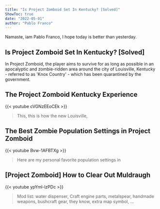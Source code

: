 ```yaml
---
title: "Is Project Zomboid Set In Kentucky? [Solved]"
ShowToc: true 
date: "2022-05-01"
author: "Pablo Franco" 
---
```


Namaste, iam Pablo Franco, I hope today is better than yesterday.
## Is Project Zomboid Set In Kentucky? [Solved]
In Project Zomboid, the player aims to survive for as long as possible in an apocalyptic and zombie-ridden area around the city of Louisville, Kentucky - referred to as 'Knox Country' - which has been quarantined by the government.

## The Project Zomboid Kentucky Experience
{{< youtube cVGNzEEoCEk >}}
>This, this is how the new Louisville, 

## The Best Zombie Population Settings in Project Zomboid
{{< youtube Bvw-1AFBTXg >}}
>Here are my personal favorite population settings in 

## [Project Zomboid] How to Clear Out Muldraugh
{{< youtube ypYml-lzPDc >}}
>Mod list: water dispenser, Craft engine parts, metalspear, handmade weapons, bushcraft gear, they know, extra map symbol, ...

